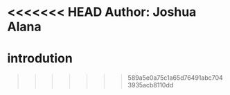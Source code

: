 <<<<<<< HEAD
Author: Joshua Alana
=======
# introdution
>>>>>>> 589a5e0a75c1a65d76491abc7043935acb8110dd

